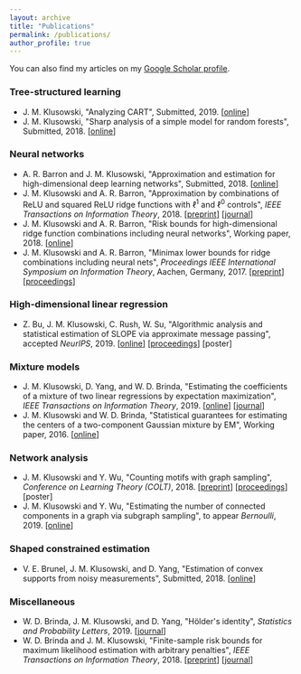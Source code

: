 ```yaml
---
layout: archive
title: "Publications"
permalink: /publications/
author_profile: true
---
```


You can also find my articles on my [Google Scholar profile](https://scholar.google.com/citations?user=4HkhCjsAAAAJ&hl=en).

### Tree-structured learning

* J. M. Klusowski, "Analyzing CART", Submitted, 2019. [[online](https://arxiv.org/pdf/1906.10086.pdf)]
* J. M. Klusowski, "Sharp analysis of a simple model for random forests", Submitted, 2018. [[online](https://arxiv.org/pdf/1805.02587.pdf)]

### Neural networks

* A. R. Barron and J. M. Klusowski, "Approximation and estimation for high-dimensional deep learning networks", Submitted, 2018. [[online](https://arxiv.org/pdf/1809.03090.pdf)]
* J. M. Klusowski and A. R. Barron, "Approximation by combinations of ReLU and squared ReLU ridge functions with $\ell^1$ and $\ell^0$ controls", _IEEE Transactions on Information Theory_, 2018. [[preprint](https://arxiv.org/pdf/1607.07819.pdf)] [[journal](https://ieeexplore.ieee.org/document/8485650)]
* J. M. Klusowski and A. R. Barron, "Risk bounds for high-dimensional ridge function combinations including neural networks", Working paper, 2018. [[online](https://arxiv.org/pdf/1607.01434.pdf)]
* J. M. Klusowski and A. R. Barron, "Minimax lower bounds for ridge combinations including neural nets", _Proceedings IEEE International Symposium on Information Theory_, Aachen, Germany, 2017. [[preprint](https://arxiv.org/pdf/1702.02828.pdf)] [[proceedings](http://ieeexplore.ieee.org/document/8006754/)]

### High-dimensional linear regression

* Z. Bu, J. M. Klusowski, C. Rush, W. Su, "Algorithmic analysis and statistical estimation of SLOPE via approximate message passing", accepted _NeurIPS_, 2019. [[online](https://arxiv.org/pdf/1907.07502.pdf)] [[proceedings](http://papers.neurips.cc/paper/9134-algorithmic-analysis-and-statistical-estimation-of-slope-via-approximate-message-passing)] [poster]

### Mixture models

* J. M. Klusowski, D. Yang, and W. D. Brinda, "Estimating the coefficients of a mixture of two linear regressions by expectation maximization", _IEEE Transactions on Information Theory_, 2019. [[online](https://arxiv.org/pdf/1704.08231.pdf)] [[journal](https://ieeexplore.ieee.org/document/8606170)]
* J. M. Klusowski and W. D. Brinda, "Statistical guarantees for estimating the centers of a two-component Gaussian mixture by EM", Working paper, 2016. [[online](http://arxiv.org/pdf/1608.02280.pdf)]

### Network analysis

* J. M. Klusowski and Y. Wu, "Counting motifs with graph sampling", _Conference on Learning Theory (COLT)_, 2018. [[preprint](https://arxiv.org/pdf/1802.07773.pdf)] [[proceedings](http://proceedings.mlr.press/v75/klusowski18a/klusowski18a.pdf)] [poster]
* J. M. Klusowski and Y. Wu, "Estimating the number of connected components in a graph via subgraph sampling", to appear _Bernoulli_, 2019. [[online](https://arxiv.org/pdf/1801.04339.pdf)]

### Shaped constrained estimation

* V. E. Brunel, J. M. Klusowski, and D. Yang, "Estimation of convex supports from noisy measurements", Submitted, 2018. [[online](https://arxiv.org/pdf/1804.09879.pdf)]

### Miscellaneous

* W. D. Brinda, J. M. Klusowski, and D. Yang, "Hölder's identity", _Statistics and Probability Letters_, 2019. [[journal](https://www.sciencedirect.com/science/article/pii/S0167715219300148)]
* W. D. Brinda and J. M. Klusowski, "Finite-sample risk bounds for maximum likelihood estimation with arbitrary penalties", _IEEE Transactions on Information Theory_, 2018. [[preprint](https://arxiv.org/pdf/1712.10087.pdf)] [[journal](http://ieeexplore.ieee.org/document/8245843/)]
